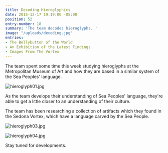 ```yaml
---
title: Decoding Hieroglyphics
date: 2015-12-17 19:19:00 -05:00
position: 52
entry-number: 18
summary: 'The team decodes hieroglyphs. '
image: "/uploads/decoding.jpg"
entries:
- The Bellybutton of the World
- An Exhibition of the Latest Findings
- Images From The Vortex
---
```


The team spent some time this week studying hieroglyphs at the Metropolitan Museum of Art and how they are based in a similar system of the Sea Peoples' language.

![hieroglyph01.jpg](/uploads/hieroglyph01.jpg)

As the team develops their understanding of Sea Peoples' language, they're able to get a little closer to an understanding of their culture.

The team has been researching a collection of artifacts which they found in the Sedona Vortex, which have a language carved by the Sea People.

![hieroglyph03.jpg](/uploads/hieroglyph03.jpg)

![hieroglyph04.jpg](/uploads/hieroglyph04.jpg)

Stay tuned for developments.